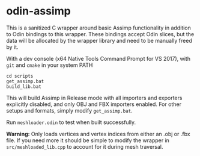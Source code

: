 # odin-assimp

This is a sanitized C wrapper around basic Assimp functionality in addition to Odin bindings to this wrapper. These bindings accept Odin slices, but the data will be allocated by the wrapper library and need to be manually freed by it.

With a dev console (x64 Native Tools Command Prompt for VS 2017), with `git` and `cmake` in your system PATH
```
cd scripts
get_assimp.bat
build_lib.bat
```

This will build Assimp in Release mode with all importers and exporters explicitly disabled, and only OBJ and FBX importers enabled. For other setups and formats, simply modify `get_assimp.bat`.

Run `meshloader.odin` to test when built successfully.

**Warning:** Only loads vertices and vertex indices from either an .obj or .fbx file. If you need more it should be simple to modify the wrapper in `src/meshloaded_lib.cpp` to account for it during mesh traversal.

